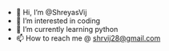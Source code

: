 - 👋 Hi, I’m @ShreyasVij
- 👀 I’m interested in coding
- 🌱 I’m currently learning python
- 📫 How to reach me @ shrvij28@gmail.com
<!---
ShreyasVij/ShreyasVij is a ✨ special ✨ repository because its `README.md` (this file) appears on your GitHub profile.
You can click the Preview link to take a look at your changes.
--->
